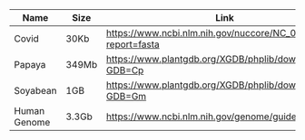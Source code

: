 |Name   | Size  | Link  |
|---|---|---|
|Covid  | 30Kb   |  https://www.ncbi.nlm.nih.gov/nuccore/NC_045512.2?report=fasta |
|Papaya  | 349Mb  | https://www.plantgdb.org/XGDB/phplib/download.php?GDB=Cp |
|Soyabean   | 1GB  |  https://www.plantgdb.org/XGDB/phplib/download.php?GDB=Gm |
|Human Genome   | 3.3Gb   |  https://www.ncbi.nlm.nih.gov/genome/guide/human/  |
